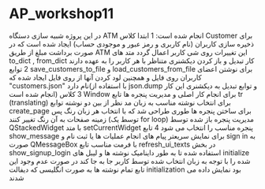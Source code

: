 # AP_workshop11
در این پروژه شبیه سازی دستگاه ATM انجام شده است:
1
ابتدا کلاس Customer برای ذخیره سازی کاربران (نام کاربری و رمز عبور و موجودی حساب) ایجاد شده است که در صورت برداشت مبلغ از طریق ATM این تغییرات روی شی کاربر اعمال گردد
متد های to_dict , from_dict کار تبدیل و باز کردن دیکشنری متناظر با هر کاربر را به عهده دارند
2
توابع save_customers_to_file و load_customers_from_file برای نوشتن اعضای کاربران روی فایل و همچنین لود کردن آنها از روی فایل ایجاد شده که "customers.json" نام دارد(با استفاده از json.dump و توابع تبدیل به دیکشنری این کار انجام شده است)
3
کلاس Window برای انجام کار اصلی و مدیریت پنجره ها 
تابع tr (translating) برای انتخاب نوشته مناسب به زبان مد نظر از بین دو نوشته
توابع create_page برای ساختن پنجره ها
طوری طراحی شد که با انتخاب هر زبان رنگ پس زمینه صفحات به آن رنگ تغییر کنند (توسط یک for loop)
مدیریت پنجره باز شده توسط QStackedWidget با متد setCurrentWidget پنجره مناسب را انتخاب می شود
4
تابع show_message برای نمایش سریعتر پیام های انجام عملیات ها یا ثبت نام و sign in به صورت QMessageBox با فرمت مناسب
تابع refresh_ui_texts در بخش show_signup_login استفاده شده تا به طور داینامیک نوشته ها و لیبل های initialize شده را با توجه به زبان انتخاب شده توسط کاربر جا به جا کند در صورت عدم وجود این تابع تمام نوشته ها به صورت انگلیسی که دیفالت initialization بود نمایش داده می شدند
